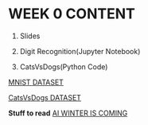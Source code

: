 # **WEEK 0 CONTENT**



1. Slides

1. Digit Recognition(Jupyter Notebook)

1. CatsVsDogs(Python Code)


[MNIST DATASET](https://en.wikipedia.org/wiki/MNIST_database)

[CatsVsDogs DATASET](https://www.kaggle.com/c/dogs-vs-cats)


__Stuff to read__
[AI WINTER IS COMING](https://www.popsci.com/ai-winter-artificial-intelligence#page-3)
 
